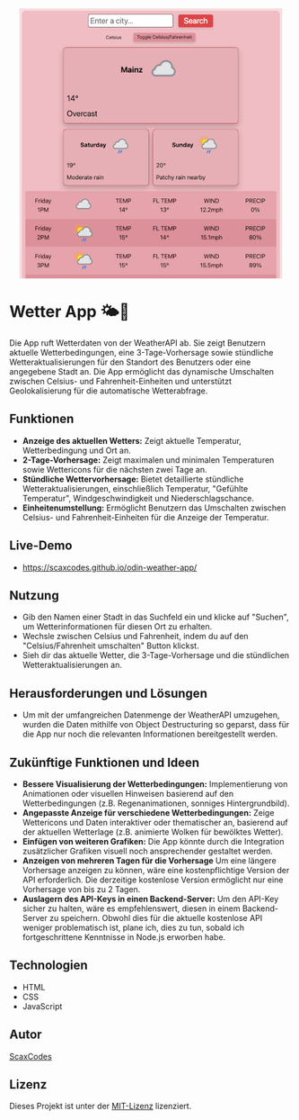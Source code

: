 <div style="display: flex; align-items: center; justify-content: center; gap: 10px;" align="center">
    <img src="readme-img/screenshot.png" alt="Bildschirmfoto der App">
</div>

# Wetter App 🌤️📱

Die App ruft Wetterdaten von der WeatherAPI ab. Sie zeigt Benutzern aktuelle Wetterbedingungen, eine 3-Tage-Vorhersage sowie stündliche Wetteraktualisierungen für den Standort des Benutzers oder eine angegebene Stadt an. Die App ermöglicht das dynamische Umschalten zwischen Celsius- und Fahrenheit-Einheiten und unterstützt Geolokalisierung für die automatische Wetterabfrage.

## Funktionen

- **Anzeige des aktuellen Wetters:** Zeigt aktuelle Temperatur, Wetterbedingung und Ort an.
- **2-Tage-Vorhersage:** Zeigt maximalen und minimalen Temperaturen sowie Wettericons für die nächsten zwei Tage an.
- **Stündliche Wettervorhersage:** Bietet detaillierte stündliche Wetteraktualisierungen, einschließlich Temperatur, "Gefühlte Temperatur", Windgeschwindigkeit und Niederschlagschance.
- **Einheitenumstellung:** Ermöglicht Benutzern das Umschalten zwischen Celsius- und Fahrenheit-Einheiten für die Anzeige der Temperatur.

## Live-Demo

- https://scaxcodes.github.io/odin-weather-app/

## Nutzung

- Gib den Namen einer Stadt in das Suchfeld ein und klicke auf "Suchen", um Wetterinformationen für diesen Ort zu erhalten.
- Wechsle zwischen Celsius und Fahrenheit, indem du auf den "Celsius/Fahrenheit umschalten" Button klickst.
- Sieh dir das aktuelle Wetter, die 3-Tage-Vorhersage und die stündlichen Wetteraktualisierungen an.

## Herausforderungen und Lösungen

- Um mit der umfangreichen Datenmenge der WeatherAPI umzugehen, wurden die Daten mithilfe von Object Destructuring so geparst, dass für die App nur noch die relevanten Informationen bereitgestellt werden.

## Zukünftige Funktionen und Ideen

- **Bessere Visualisierung der Wetterbedingungen:** Implementierung von Animationen oder visuellen Hinweisen basierend auf den Wetterbedingungen (z.B. Regenanimationen, sonniges Hintergrundbild).
- **Angepasste Anzeige für verschiedene Wetterbedingungen:** Zeige Wettericons und Daten interaktiver oder thematischer an, basierend auf der aktuellen Wetterlage (z.B. animierte Wolken für bewölktes Wetter).
- **Einfügen von weiteren Grafiken:** Die App könnte durch die Integration zusätzlicher Grafiken visuell noch ansprechender gestaltet werden.
- **Anzeigen von mehreren Tagen für die Vorhersage** Um eine längere Vorhersage anzeigen zu können, wäre eine kostenpflichtige Version der API erforderlich. Die derzeitige kostenlose Version ermöglicht nur eine Vorhersage von bis zu 2 Tagen.
- **Auslagern des API-Keys in einen Backend-Server:** Um den API-Key sicher zu halten, wäre es empfehlenswert, diesen in einem Backend-Server zu speichern. Obwohl dies für die aktuelle kostenlose API weniger problematisch ist, plane ich, dies zu tun, sobald ich fortgeschrittene Kenntnisse in Node.js erworben habe.

## Technologien

- HTML
- CSS
- JavaScript

## Autor

[ScaxCodes](https://github.com/ScaxCodes)

## Lizenz

Dieses Projekt ist unter der [MIT-Lizenz](https://opensource.org/licenses/MIT) lizenziert.

